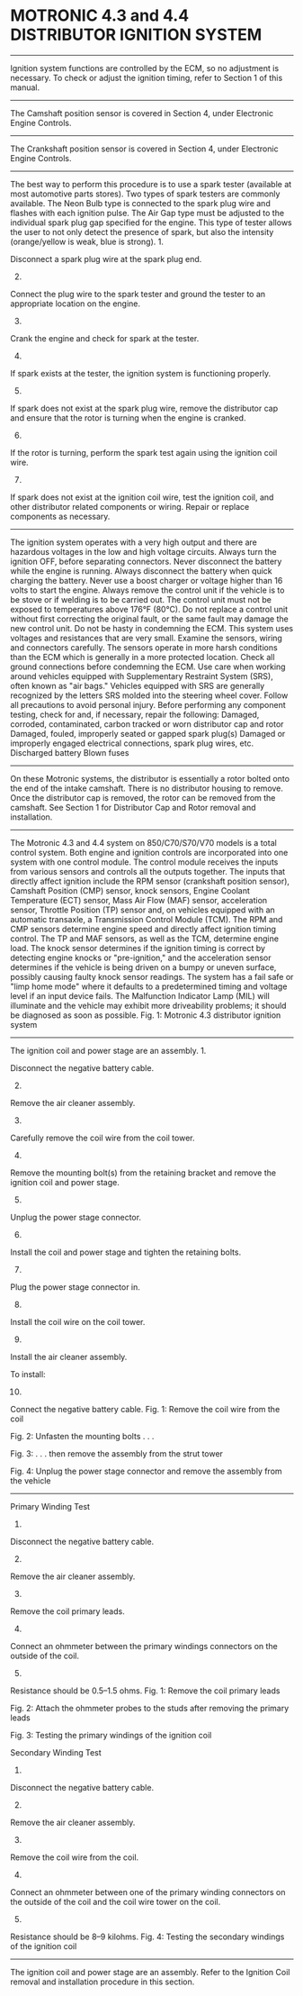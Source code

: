 # MOTRONIC 4.3 and 4.4 DISTRIBUTOR IGNITION SYSTEM

---

Ignition system functions are controlled by the ECM, so no adjustment is necessary. To check or adjust the ignition timing, refer to Section 1 of this manual.

---

The Camshaft position sensor is covered in Section 4, under Electronic Engine Controls.

---

The Crankshaft position sensor is covered in Section 4, under Electronic Engine Controls.

---

The best way to perform this procedure is to use a spark tester (available at most automotive parts stores). Two types of spark testers are commonly available. The Neon Bulb type is
connected to the spark plug wire and flashes with each ignition pulse. The Air Gap type must be adjusted to the individual spark plug gap specified for the engine. This type of tester allows
the user to not only detect the presence of spark, but also the intensity (orange/yellow is weak, blue is strong).
1.

Disconnect a spark plug wire at the spark plug end.

2.

Connect the plug wire to the spark tester and ground the tester to an appropriate location on the engine.

3.

Crank the engine and check for spark at the tester.

4.

If spark exists at the tester, the ignition system is functioning properly.

5.

If spark does not exist at the spark plug wire, remove the distributor cap and ensure that the rotor is turning when the engine is cranked.

6.

If the rotor is turning, perform the spark test again using the ignition coil wire.

7.

If spark does not exist at the ignition coil wire, test the ignition coil, and other distributor related components or wiring. Repair or replace components as necessary.

---

The ignition system operates with a very high output and there are hazardous voltages in the low and high voltage circuits.
Always turn the ignition OFF, before separating connectors.
Never disconnect the battery while the engine is running.
Always disconnect the battery when quick charging the battery.
Never use a boost charger or voltage higher than 16 volts to start the engine.
Always remove the control unit if the vehicle is to be stove or if welding is to be carried out. The control unit must not be exposed to temperatures above 176°F (80°C).
Do not replace a control unit without first correcting the original fault, or the same fault may damage the new control unit.
Do not be hasty in condemning the ECM. This system uses voltages and resistances that are very small. Examine the sensors, wiring and connectors carefully. The sensors operate
in more harsh conditions than the ECM which is generally in a more protected location.
Check all ground connections before condemning the ECM.
Use care when working around vehicles equipped with Supplementary Restraint System (SRS), often known as "air bags." Vehicles equipped with SRS are generally recognized by
the letters SRS molded into the steering wheel cover. Follow all precautions to avoid personal injury.
Before performing any component testing, check for and, if necessary, repair the following:
Damaged, corroded, contaminated, carbon tracked or worn distributor cap and rotor
Damaged, fouled, improperly seated or gapped spark plug(s)
Damaged or improperly engaged electrical connections, spark plug wires, etc.
Discharged battery
Blown fuses

---

On these Motronic systems, the distributor is essentially a rotor bolted onto the end of the intake camshaft. There is no distributor housing to remove. Once the distributor cap is removed, the
rotor can be removed from the camshaft. See Section 1 for Distributor Cap and Rotor removal and installation.

---

The Motronic 4.3 and 4.4 system on 850/C70/S70/V70 models is a total control system. Both engine and ignition controls are incorporated into one system with one control module. The
control module receives the inputs from various sensors and controls all the outputs together.
The inputs that directly affect ignition include the RPM sensor (crankshaft position sensor), Camshaft Position (CMP) sensor, knock sensors, Engine Coolant Temperature (ECT) sensor,
Mass Air Flow (MAF) sensor, acceleration sensor, Throttle Position (TP) sensor and, on vehicles equipped with an automatic transaxle, a Transmission Control Module (TCM). The RPM and
CMP sensors determine engine speed and directly affect ignition timing control. The TP and MAF sensors, as well as the TCM, determine engine load. The knock sensor determines if the
ignition timing is correct by detecting engine knocks or "pre-ignition," and the acceleration sensor determines if the vehicle is being driven on a bumpy or uneven surface, possibly causing
faulty knock sensor readings.
The system has a fail safe or "limp home mode" where it defaults to a predetermined timing and voltage level if an input device fails. The Malfunction Indicator Lamp (MIL) will illuminate and
the vehicle may exhibit more driveability problems; it should be diagnosed as soon as possible.
Fig. 1: Motronic 4.3 distributor ignition system

---

The ignition coil and power stage are an assembly.
1.

Disconnect the negative battery cable.

2.

Remove the air cleaner assembly.

3.

Carefully remove the coil wire from the coil tower.

4.

Remove the mounting bolt(s) from the retaining bracket and remove the ignition coil and power stage.

5.

Unplug the power stage connector.

6.

Install the coil and power stage and tighten the retaining bolts.

7.

Plug the power stage connector in.

8.

Install the coil wire on the coil tower.

9.

Install the air cleaner assembly.

To install:

10.

Connect the negative battery cable.
Fig. 1: Remove the coil wire from the coil

Fig. 2: Unfasten the mounting bolts . . .

Fig. 3: . . . then remove the assembly from the strut tower

Fig. 4: Unplug the power stage connector and remove the
assembly from the vehicle

---

Primary Winding Test

1.

Disconnect the negative battery cable.

2.

Remove the air cleaner assembly.

3.

Remove the coil primary leads.

4.

Connect an ohmmeter between the primary windings connectors on the outside of the coil.

5.

Resistance should be 0.5–1.5 ohms.
Fig. 1: Remove the coil primary leads

Fig. 2: Attach the ohmmeter probes to the studs after
removing the primary leads

Fig. 3: Testing the primary windings of the ignition coil

Secondary Winding Test

1.

Disconnect the negative battery cable.

2.

Remove the air cleaner assembly.

3.

Remove the coil wire from the coil.

4.

Connect an ohmmeter between one of the primary winding connectors on the outside of the coil and the coil wire tower on the coil.

5.

Resistance should be 8–9 kilohms.
Fig. 4: Testing the secondary windings of the ignition coil

---

The ignition coil and power stage are an assembly. Refer to the Ignition Coil removal and installation procedure in this section.

